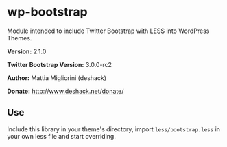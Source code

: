 wp-bootstrap
============

Module intended to include Twitter Bootstrap with LESS into WordPress Themes.

**Version:** 2.1.0

**Twitter Bootstrap Version:** 3.0.0-rc2

**Author:** Mattia Migliorini (deshack)

**Donate:** http://www.deshack.net/donate/

Use
---

Include this library in your theme's directory, import `less/bootstrap.less` in your own less file and start overriding.
